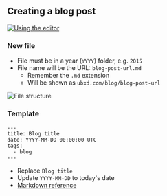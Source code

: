## Creating a blog post

[![Using the editor](https://cloud.githubusercontent.com/assets/885223/8701022/61ad7580-2b07-11e5-8a07-ca97fcbfddc3.jpg)](https://dl.dropboxusercontent.com/u/2217931/ubxd-web/github-blog.mp4)

### New file

- File must be in a year (`YYYY`) folder, e.g. `2015`
- File name will be the URL: `blog-post-url.md`
  - Remember the `.md` extension
  - Will be shown as `ubxd.com/blog/blog-post-url`

![File structure](https://cloud.githubusercontent.com/assets/885223/8697821/3e5f4944-2af0-11e5-82df-8964a2426349.png)

### Template

```
---
title: Blog title
date: YYYY-MM-DD 00:00:00 UTC
tags:
  - blog
---
```

- Replace `Blog title`
- Update `YYYY-MM-DD` to today's date
- [Markdown reference](https://guides.github.com/features/mastering-markdown/#syntax)

